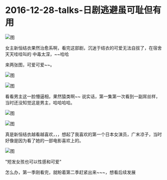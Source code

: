


# 2016-12-28-talks-日剧逃避虽可耻但有用

![图](http://image.linxingyang.net/image/note/2016-12-28-talks/01.jpg)



女主新恒结衣果然治愈系啊，看完这部剧，沉迷于结衣的可爱无法自拔了，在宿舍天天哇哇叫的
中毒太深，~~哈哈

来两张图，可爱可爱~~。

![图](http://image.linxingyang.net/image/note/2016-12-28-talks/02.png)

![图](http://image.linxingyang.net/image/note/2016-12-28-talks/01.png)



看看男主这一脸懵逼相，果然猿类啊~~ 说实话，第一集第一次看到一副屌丝样，
当时还没知觉这是男主，哈哈哈哈。

![图](http://image.linxingyang.net/image/note/2016-12-28-talks/03.png)

![图](http://image.linxingyang.net/image/note/2016-12-28-talks/04.png)



真是新恒结衣越看越喜欢，，，想起了我喜欢的第一个日本女演员，广末凉子，当时
好像是因为看了她的一部电影喜欢上的。

![图](http://image.linxingyang.net/image/note/2016-12-28-talks/gmlz.jpg)


"短发女孩也可以性感和可爱"


怎么办，第一季刚看完，就盼着第二季赶紧出来~~~，想看后续发展